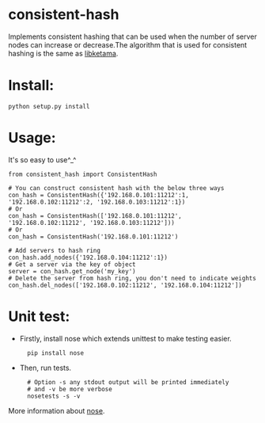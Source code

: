 consistent-hash
===============

Implements consistent hashing that can be used when the number of server nodes can increase or decrease.The algorithm that is used for consistent hashing is the same as [libketama](https://github.com/RJ/ketama).

Install:
===============
    python setup.py install
    
Usage:
===============
It's so easy to use^_^

    from consistent_hash import ConsistentHash
    
    # You can construct consistent hash with the below three ways
    con_hash = ConsistentHash({'192.168.0.101:11212':1, '192.168.0.102:11212':2, '192.168.0.103:11212':1})
    # Or
    con_hash = ConsistentHash(['192.168.0.101:11212', '192.168.0.102:11212', '192.168.0.103:11212']))
    # Or
    con_hash = ConsistentHash('192.168.0.101:11212')
    
    # Add servers to hash ring
    con_hash.add_nodes({'192.168.0.104:11212':1})
    # Get a server via the key of object
    server = con_hash.get_node('my_key')
    # Delete the server from hash ring, you don't need to indicate weights
    con_hash.del_nodes(['192.168.0.102:11212', '192.168.0.104:11212'])


Unit test:
===============
- Firstly, install nose which extends unittest to make testing easier.

        pip install nose
    
    
- Then, run tests.
        
        # Option -s any stdout output will be printed immediately
        # and -v be more verbose
        nosetests -s -v


More information about [nose](https://nose.readthedocs.org/en/latest/).
